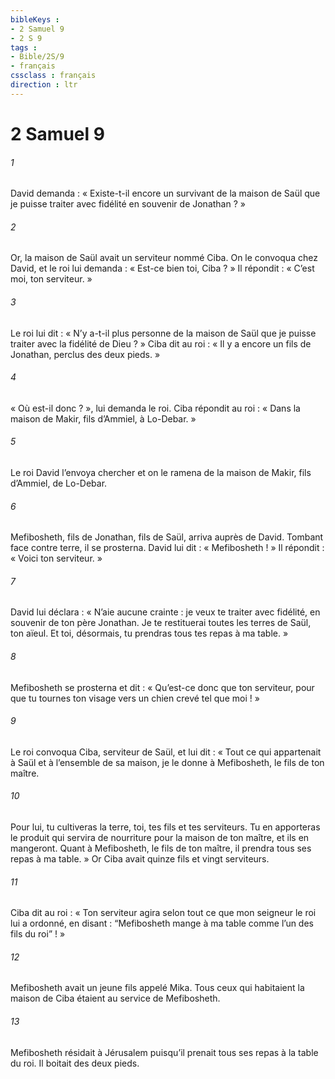 ```yaml
---
bibleKeys : 
- 2 Samuel 9
- 2 S 9
tags : 
- Bible/2S/9
- français
cssclass : français
direction : ltr
---
```


# 2 Samuel 9

###### 1
David demanda : « Existe-t-il encore un survivant de la maison de Saül que je puisse traiter avec fidélité en souvenir de Jonathan ? »
###### 2
Or, la maison de Saül avait un serviteur nommé Ciba. On le convoqua chez David, et le roi lui demanda : « Est-ce bien toi, Ciba ? » Il répondit : « C’est moi, ton serviteur. »
###### 3
Le roi lui dit : « N’y a-t-il plus personne de la maison de Saül que je puisse traiter avec la fidélité de Dieu ? » Ciba dit au roi : « Il y a encore un fils de Jonathan, perclus des deux pieds. »
###### 4
« Où est-il donc ? », lui demanda le roi. Ciba répondit au roi : « Dans la maison de Makir, fils d’Ammiel, à Lo-Debar. »
###### 5
Le roi David l’envoya chercher et on le ramena de la maison de Makir, fils d’Ammiel, de Lo-Debar.
###### 6
Mefibosheth, fils de Jonathan, fils de Saül, arriva auprès de David. Tombant face contre terre, il se prosterna. David lui dit : « Mefibosheth ! » Il répondit : « Voici ton serviteur. »
###### 7
David lui déclara : « N’aie aucune crainte : je veux te traiter avec fidélité, en souvenir de ton père Jonathan. Je te restituerai toutes les terres de Saül, ton aïeul. Et toi, désormais, tu prendras tous tes repas à ma table. »
###### 8
Mefibosheth se prosterna et dit : « Qu’est-ce donc que ton serviteur, pour que tu tournes ton visage vers un chien crevé tel que moi ! »
###### 9
Le roi convoqua Ciba, serviteur de Saül, et lui dit : « Tout ce qui appartenait à Saül et à l’ensemble de sa maison, je le donne à Mefibosheth, le fils de ton maître.
###### 10
Pour lui, tu cultiveras la terre, toi, tes fils et tes serviteurs. Tu en apporteras le produit qui servira de nourriture pour la maison de ton maître, et ils en mangeront. Quant à Mefibosheth, le fils de ton maître, il prendra tous ses repas à ma table. » Or Ciba avait quinze fils et vingt serviteurs.
###### 11
Ciba dit au roi : « Ton serviteur agira selon tout ce que mon seigneur le roi lui a ordonné, en disant : “Mefibosheth mange à ma table comme l’un des fils du roi” ! »
###### 12
Mefibosheth avait un jeune fils appelé Mika. Tous ceux qui habitaient la maison de Ciba étaient au service de Mefibosheth.
###### 13
Mefibosheth résidait à Jérusalem puisqu’il prenait tous ses repas à la table du roi. Il boitait des deux pieds.
